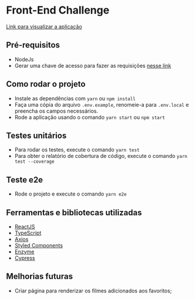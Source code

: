 # Front-End Challenge

[Link para visualizar a aplicação](https://filmes-omdb.surge.sh/)

## Pré-requisitos

- NodeJs
- Gerar uma chave de acesso para fazer as requisições [nesse link](http://www.omdbapi.com/apikey.aspx)

## Como rodar o projeto

- Instale as dependências com `yarn` ou `npm install`
- Faça uma cópia do arquivo `.env.example`, renomeie-a para `.env.local` e preencha os campos necessários.
- Rode a aplicação usando o comando `yarn start` ou `npm start`

## Testes unitários

- Para rodar os testes, execute o comando `yarn test`
- Para obter o relatório de cobertura de código, execute o comando `yarn test --coverage`

## Teste e2e

- Rode o projeto e execute o comando `yarn e2e`

## Ferramentas e bibliotecas utilizadas

- [ReactJS](https://pt-br.reactjs.org/docs/getting-started.html)
- [TypeScript](https://www.typescriptlang.org/docs/)
- [Axios](https://axios-http.com/docs/intro)
- [Styled Components](https://styled-components.com/docs)
- [Enzyme](https://enzymejs.github.io/enzyme/)
- [Cypress](https://docs.cypress.io/guides/overview/why-cypress)

## Melhorias futuras

- Criar página para renderizar os filmes adicionados aos favoritos;
